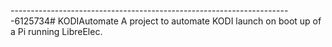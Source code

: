 ----------------------------------------------------------------------6125734# KODIAutomate
 A project to automate KODI launch on boot up of a Pi running LibreElec.
